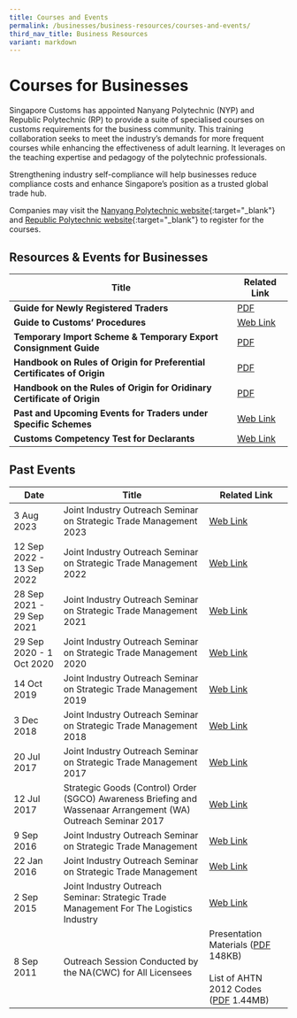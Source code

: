 ```yaml
---
title: Courses and Events
permalink: /businesses/business-resources/courses-and-events/
third_nav_title: Business Resources
variant: markdown
---
```

# Courses for Businesses

Singapore Customs has appointed Nanyang Polytechnic (NYP) and Republic Polytechnic (RP) to provide a suite of specialised courses on customs requirements for the business community. This training collaboration seeks to meet the industry’s demands for more frequent courses while enhancing the effectiveness of adult learning. It leverages on the teaching expertise and pedagogy of the polytechnic professionals.  

Strengthening industry self-compliance will help businesses reduce compliance costs and enhance Singapore’s position as a trusted global trade hub.  

Companies may visit the  [Nanyang Polytechnic website](https://www.nyp.edu.sg/schools/sbm/lifelong-learning.html?id=other-short-courses){:target="_blank"}
  and  [Republic Polytechnic website](https://www.rp.edu.sg/ace/course-summary?searchKeyword=customs){:target="_blank"}
  to register for the courses.


## Resources &amp; Events for Businesses

| Title | Related Link |
|--|--|
| **Guide for Newly Registered Traders** | [PDF](https://go.gov.sg/guide-for-newly-registered-traders) |
| **Guide to Customs’ Procedures** | [Web Link](https://www.customs.gov.sg/businesses/business-resources/elearning) |
| **Temporary Import Scheme &amp; Temporary Export Consignment Guide** | [PDF](/files/businesses/temporary-import-scheme-temporary-export-consigment-guide.pdf) |
| **Handbook on Rules of Origin for Preferential Certificates of Origin** | [PDF](/files/businesses/ttsb-roo/handbook_on_roo_for_pco_oct2022%20(clean).pdf) |
| **Handbook on the Rules of Origin for Oridinary Certificate of Origin** | [PDF](/files/handbook_on_the_rules_of_origin_for_oco__2_.pdf) |
| **Past and Upcoming Events for Traders under Specific Schemes** | [Web Link](https://www.customs.gov.sg/business-resources/courses-and-events/events-for-traders/) |
| **Customs Competency Test for Declarants** | [Web Link](https://go.gov.sg/sc401) |

## Past Events

| Date | Title | Related Link |
|---|---|---|
|3 Aug 2023|Joint Industry Outreach Seminar on Strategic Trade Management 2023|[Web Link](/business-resources/courses-and-events/joint-industry-outreach-on-strategic-trade-management-2023)|
|12 Sep 2022 - 13 Sep 2022|Joint Industry Outreach Seminar on Strategic Trade Management 2022|[Web Link](/business-resources/courses-and-events/joint-industry-outreach-on-strategic-trade-management-2022)|
|28 Sep 2021 - 29 Sep 2021|Joint Industry Outreach Seminar on Strategic Trade Management 2021|[Web Link](/business-resources/courses-and-events/joint-industry-outreach-on-strategic-trade-management-2021)|
|29 Sep 2020 - 1 Oct 2020|Joint Industry Outreach Seminar on Strategic Trade Management 2020|[Web Link](/business-resources/courses-and-events/joint-industry-outreach-on-strategic-trade-management-2020)|
|14 Oct 2019|Joint Industry Outreach Seminar on Strategic Trade Management 2019|[Web Link](/business-resources/courses-and-events/joint-industry-outreach-on-strategic-trade-management-2019)|
| 3 Dec 2018 | Joint Industry Outreach Seminar on Strategic Trade Management 2018 | [Web Link](/business-resources/courses-and-events/joint-industry-outreach-on-strategic-trade-management-2018) |
| 20 Jul 2017 | Joint Industry Outreach Seminar on Strategic Trade Management 2017 | [Web Link](/business-resources/courses-and-events/joint-industry-outreach-on-strategic-trade-management-2017) |
| 12 Jul 2017 | Strategic Goods (Control) Order (SGCO) Awareness Briefing and Wassenaar Arrangement (WA) Outreach Seminar 2017 | [Web Link](/businesses/strategic-goods-control/courses-and-events/sgco-awareness-briefing-and-wa-outreach-seminar) |
| 9 Sep 2016 | Joint Industry Outreach Seminar on Strategic Trade Management | [Web Link](/business-resources/courses-and-events/joint-industry-outreach-seminar-on-strategic-trade-management-sep-2016) |
| 22 Jan 2016 | Joint Industry Outreach Seminar on Strategic Trade Management | [Web Link](/business-resources/courses-and-events/joint-industry-outreach-seminar-on-strategic-trade-management-jan-2016) |
| 2 Sep 2015 | Joint Industry Outreach Seminar: Strategic Trade Management For The Logistics Industry | [Web Link](/businesses/business-resources/courses-and-events/application-for-customs-strategic-goods-control-course) |
| 8 Sep 2011 | Outreach Session Conducted by the NA(CWC) for All Licensees | Presentation Materials ([PDF](/files/businesses/cwcoutreachsessionbynacwc8sep2011.pdf) 148KB) <br><br> List of AHTN 2012 Codes  ([PDF](/files/businesses/cwchscodesahtn2007and2012.pdf) 1.44MB) |